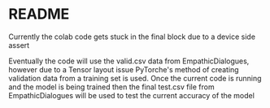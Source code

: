 # README

Currently the colab code gets stuck in the final block due to a device side assert

Eventually the code will use the valid.csv data from EmpathicDialogues, however due to a Tensor layout issue PyTorche's method of creating validation data from a training set is used. Once the current code is running and the model is being trained then the final test.csv file from EmpathicDialogues will be used to test the current accuracy of the model
